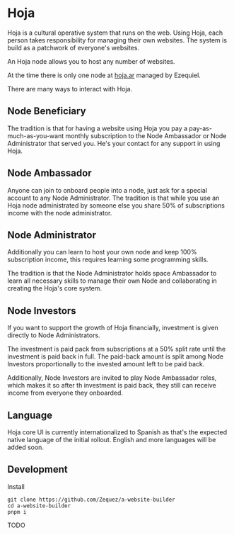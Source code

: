 # Hoja

Hoja is a cultural operative system that runs on the web. Using Hoja, each person takes responsibility for managing their own websites. The system is build as a patchwork of everyone's websites.

An Hoja node allows you to host any number of websites.

At the time there is only one node at [hoja.ar](https://hoja.ar) managed by Ezequiel.

There are many ways to interact with Hoja.

## Node Beneficiary

The tradition is that for having a website using Hoja you pay a pay-as-much-as-you-want monthly subscription to the Node Ambassador or Node Administrator that served you. He's your contact for any support in using Hoja.

## Node Ambassador

Anyone can join to onboard people into a node, just ask for a special account to any Node Administrator. The tradition is that while you use an Hoja node administrated by someone else you share 50% of subscriptions income with the node administrator.

## Node Administrator

Additionally you can learn to host your own node and keep 100% subscription income, this requires learning some programming skills.

The tradition is that the Node Administrator holds space Ambassador to learn all necessary skills to manage their own Node and collaborating in creating the Hoja's core system.


## Node Investors

If you want to support the growth of Hoja financially, investment is given directly to Node Administrators.

The investment is paid pack from subscriptions at a 50% split rate until the investment is paid back in full. The paid-back amount is split among Node Investors proportionally to the invested amount left to be paid back.

Additionally, Node Investors are invited to play Node Ambassador roles, which makes it so after th
investment is paid back, they still can receive income from everyone they onboarded.

## Language

Hoja core UI is currently internationalized to Spanish as that's the expected native language of the initial rollout. English and more languages will be added soon.

## Development

Install

```
git clone https://github.com/Zequez/a-website-builder
cd a-website-builder
pnpm i
```

TODO